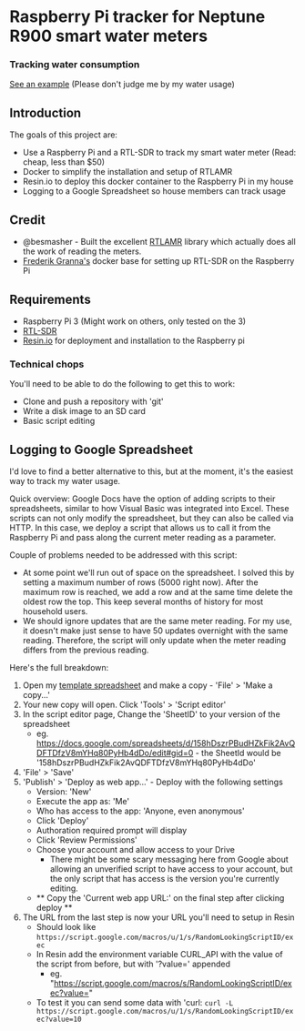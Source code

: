 # Raspberry Pi tracker for Neptune R900 smart water meters
### Tracking water consumption

[See an example](https://docs.google.com/spreadsheets/d/1XC9UFRQpvzUn7gjXML7KuaprB8APLXgE_EjsmUM8MWI/edit?usp=sharing) (Please don't judge me by my water usage)

## Introduction



The goals of this project are:
- Use a Raspberry Pi and a RTL-SDR to track my smart water meter (Read: cheap, less than $50)
- Docker to simplify the installation and setup of RTLAMR
- Resin.io to deploy this docker container to the Raspberry Pi in my house
- Logging to a Google Spreadsheet so house members can track usage

## Credit

- @besmasher - Built the excellent [RTLAMR](https://github.com/bemasher/rtlamr) library which actually does all the work of reading the meters.
- [Frederik Granna's](https://bitbucket.org/fgranna/) docker base for setting up RTL-SDR on the Raspberry Pi

## Requirements

- Raspberry Pi 3 (Might work on others, only tested on the 3)
- [RTL-SDR](https://www.amazon.com/NooElec-NESDR-Mini-Compatible-Packages/dp/B009U7WZCA)
- [Resin.io](https://resin.io) for deployment and installation to the Raspberry pi

### Technical chops

You'll need to be able to do the following to get this to work:

- Clone and push a repository with 'git'
- Write a disk image to an SD card
- Basic script editing

## Logging to Google Spreadsheet

I'd love to find a better alternative to this, but at the moment, it's the easiest way to track my water usage.

Quick overview: Google Docs have the option of adding scripts to their spreadsheets, similar to how Visual Basic was integrated into Excel. These scripts can not only modify the spreadsheet, but they can also be called via HTTP. In this case, we deploy a script that allows us to call it from the Raspberry Pi and pass along the current meter reading as a parameter.

Couple of problems needed to be addressed with this script:
- At some point we'll run out of space on the spreadsheet. I solved this by setting a maximum number of rows (5000 right now). After the maximum row is reached, we add a row and at the same time delete the oldest row the top. This keep several months of history for most household users.
- We should ignore updates that are the same meter reading. For my use, it doesn't make just sense to have 50 updates overnight with the same reading. Therefore, the script will only update when the meter reading differs from the previous reading.

Here's the full breakdown:

1. Open my [template spreadsheet](https://docs.google.com/spreadsheets/d/1XC9UFRQpvzUn7gjXML7KuaprB8APLXgE_EjsmUM8MWI/edit?usp=sharing) and make a copy - 'File' > 'Make a copy...'
2. Your new copy will open. Click 'Tools' > 'Script editor'
3. In the script editor page, Change the 'SheetID' to your version of the spreadsheet
    - eg. https://docs.google.com/spreadsheets/d/158hDszrPBudHZkFik2AvQDFTDfzV8mYHq80PyHb4dDo/edit#gid=0 - the SheetId would be '158hDszrPBudHZkFik2AvQDFTDfzV8mYHq80PyHb4dDo'
4. 'File' > 'Save'
5. 'Publish' > 'Deploy as web app...' - Deploy with the following settings
    - Version: 'New'
    - Execute the app as: 'Me'
    - Who has access to the app: 'Anyone, even anonymous'
    - Click 'Deploy'
    - Authoration required prompt will display
    - Click 'Review Permissions'
    - Choose your account and allow access to your Drive
      - There might be some scary messaging here from Google about allowing an unverified script to have access to your account, but the only script that has access is the version you're currently editing.
    - ** Copy the 'Current web app URL:' on the final step after clicking deploy **
6. The URL from the last step is now your URL you'll need to setup in Resin
    - Should look like `https://script.google.com/macros/u/1/s/RandomLookingScriptID/exec`
    - In Resin add the environment variable CURL_API with the value of the script from before, but with '?value=' appended
        -  eg. "https://script.google.com/macros/s/RandomLookingScriptID/exec?value="
    - To test it you can send some data with 'curl: `curl -L https://script.google.com/macros/u/1/s/RandomLookingScriptID/exec?value=10`

